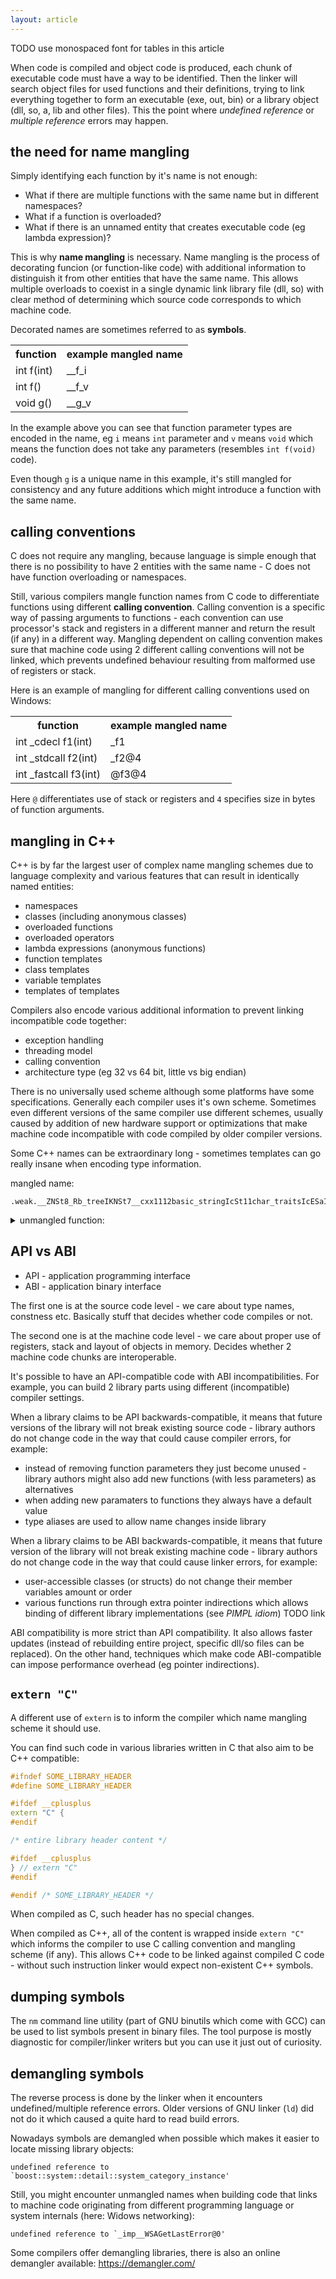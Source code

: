 ```yaml
---
layout: article
---
```


TODO use monospaced font for tables in this article

When code is compiled and object code is produced, each chunk of executable code must have a way to be identified. Then the linker will search object files for used functions and their definitions, trying to link everything together to form an executable (exe, out, bin) or a library object (dll, so, a, lib and other files). This the point where *undefined reference* or *multiple reference* errors may happen.

## the need for name mangling

Simply identifying each function by it's name is not enough:

- What if there are multiple functions with the same name but in different namespaces?
- What if a function is overloaded?
- What if there is an unnamed entity that creates executable code (eg lambda expression)?

This is why **name mangling** is necessary. Name mangling is the process of decorating funcion (or function-like code) with additional information to distinguish it from other entities that have the same name. This allows multiple overloads to coexist in a single dynamic link library file (dll, so) with clear method of determining which source code corresponds to which machine code.

Decorated names are sometimes referred to as **symbols**.

<div class="table-responsive">
    <table class="table table-bordered table-dark">
        <tbody>
            <tr>
                <th>function</th>
                <th>example mangled name</th>
            </tr>
            <tr>
                <td>int f(int)</td>
                <td>__f_i</td>
            </tr>
            <tr class="even">
                <td>int f()</td>
                <td>__f_v</td>
            </tr>
            <tr>
                <td>void g()</td>
                <td>__g_v</td>
            </tr>
        </tbody>
    </table>
</div>

In the example above you can see that function parameter types are encoded in the name, eg `i` means `int` parameter and `v` means `void` which means the function does not take any parameters (resembles `int f(void)` code).

Even though `g` is a unique name in this example, it's still mangled for consistency and any future additions which might introduce a function with the same name.

## calling conventions

C does not require any mangling, because language is simple enough that there is no possibility to have 2 entities with the same name - C does not have function overloading or namespaces.

Still, various compilers mangle function names from C code to differentiate functions using different **calling convention**. Calling convention is a specific way of passing arguments to functions - each convention can use processor's stack and registers in a different manner and return the result (if any) in a different way. Mangling dependent on calling convention makes sure that machine code using 2 different calling conventions will not be linked, which prevents undefined behaviour resulting from malformed use of registers or stack.

Here is an example of mangling for different calling conventions used on Windows:

<div class="table-responsive">
    <table class="table table-bordered table-dark">
        <tbody>
            <tr>
                <th>function</th>
                <th>example mangled name</th>
            </tr>
            <tr>
                <td>int _cdecl f1(int)</td>
                <td>_f1</td>
            </tr>
            <tr class="even">
                <td>int _stdcall f2(int)</td>
                <td>_f2@4</td>
            </tr>
            <tr>
                <td>int _fastcall f3(int)</td>
                <td>@f3@4</td>
            </tr>
        </tbody>
    </table>
</div>

Here `@` differentiates use of stack or registers and `4` specifies size in bytes of function arguments.

## mangling in C++

C++ is by far the largest user of complex name mangling schemes due to language complexity and various features that can result in identically named entities:

- namespaces
- classes (including anonymous classes)
- overloaded functions
- overloaded operators
- lambda expressions (anonymous functions)
- function templates
- class templates
- variable templates
- templates of templates

Compilers also encode various additional information to prevent linking incompatible code together:

- exception handling
- threading model
- calling convention
- architecture type (eg 32 vs 64 bit, little vs big endian)

There is no universally used scheme although some platforms have some specifications. Generally each compiler uses it's own scheme. Sometimes even different versions of the same compiler use different schemes, usually caused by addition of new hardware support or optimizations that make machine code incompatible with code compiled by older compiler versions.

Some C++ names can be extraordinary long - sometimes templates can go really insane when encoding type information.

mangled name:

~~~
.weak.__ZNSt8_Rb_treeIKNSt7__cxx1112basic_stringIcSt11char_traitsIcESaIcEEESt4pairIS6_St3mapIS6_St6vectorIS7_ISt10shared_ptrIKN3sfg8SelectorEES5_ESaISF_EESt4lessIS6_ESaIS7_IS6_SH_EEEESt10_Select1stISN_ESJ_SaISN_EE22_M_emplace_hint_uniqueIIRKSt21piecewise_construct_tSt5tupleIIRS6_EESW_IIEEEEESt17_Rb_tree_iteratorISN_ESt23_Rb_tree_const_iteratorISN_EDpOT_.__ZNSt15_Sp_counted_ptrIDnLN9__gnu_cxx12_Lock_policyE2EE10_M_disposeEv
~~~

<details>
<summary>unmangled function:</summary>
<p markdown="block">

```c++
.weak._std::_Rb_tree_iterator<std::pair<std::__cxx11::basic_string<char, std::char_traits<char>, std::allocator<char> > const, std::map<std::__cxx11::basic_string<char, std::char_traits<char>, std::allocator<char> > const, std::vector<std::pair<std::shared_ptr<sfg::Selector const>, std::__cxx11::basic_string<char, std::char_traits<char>, std::allocator<char> > >, std::allocator<std::pair<std::shared_ptr<sfg::Selector const>, std::__cxx11::basic_string<char, std::char_traits<char>, std::allocator<char> > > > >, std::less<std::__cxx11::basic_string<char, std::char_traits<char>, std::allocator<char> > const>, std::allocator<std::pair<std::__cxx11::basic_string<char, std::char_traits<char>, std::allocator<char> > const, std::vector<std::pair<std::shared_ptr<sfg::Selector const>, std::__cxx11::basic_string<char, std::char_traits<char>, std::allocator<char> > >, std::allocator<std::pair<std::shared_ptr<sfg::Selector const>, std::__cxx11::basic_string<char, std::char_traits<char>, std::allocator<char> > > > > > > > > > std::_Rb_tree<std::__cxx11::basic_string<char, std::char_traits<char>, std::allocator<char> > const, std::pair<std::__cxx11::basic_string<char, std::char_traits<char>, std::allocator<char> > const, std::map<std::__cxx11::basic_string<char, std::char_traits<char>, std::allocator<char> > const, std::vector<std::pair<std::shared_ptr<sfg::Selector const>, std::__cxx11::basic_string<char, std::char_traits<char>, std::allocator<char> > >, std::allocator<std::pair<std::shared_ptr<sfg::Selector const>, std::__cxx11::basic_string<char, std::char_traits<char>, std::allocator<char> > > > >, std::less<std::__cxx11::basic_string<char, std::char_traits<char>, std::allocator<char> > const>, std::allocator<std::pair<std::__cxx11::basic_string<char, std::char_traits<char>, std::allocator<char> > const, std::vector<std::pair<std::shared_ptr<sfg::Selector const>, std::__cxx11::basic_string<char, std::char_traits<char>, std::allocator<char> > >, std::allocator<std::pair<std::shared_ptr<sfg::Selector const>, std::__cxx11::basic_string<char, std::char_traits<char>, std::allocator<char> > > > > > > > >, std::_Select1st<std::pair<std::__cxx11::basic_string<char, std::char_traits<char>, std::allocator<char> > const, std::map<std::__cxx11::basic_string<char, std::char_traits<char>, std::allocator<char> > const, std::vector<std::pair<std::shared_ptr<sfg::Selector const>, std::__cxx11::basic_string<char, std::char_traits<char>, std::allocator<char> > >, std::allocator<std::pair<std::shared_ptr<sfg::Selector const>, std::__cxx11::basic_string<char, std::char_traits<char>, std::allocator<char> > > > >, std::less<std::__cxx11::basic_string<char, std::char_traits<char>, std::allocator<char> > const>, std::allocator<std::pair<std::__cxx11::basic_string<char, std::char_traits<char>, std::allocator<char> > const, std::vector<std::pair<std::shared_ptr<sfg::Selector const>, std::__cxx11::basic_string<char, std::char_traits<char>, std::allocator<char> > >, std::allocator<std::pair<std::shared_ptr<sfg::Selector const>, std::__cxx11::basic_string<char, std::char_traits<char>, std::allocator<char> > > > > > > > > >, std::less<std::__cxx11::basic_string<char, std::char_traits<char>, std::allocator<char> > const>, std::allocator<std::pair<std::__cxx11::basic_string<char, std::char_traits<char>, std::allocator<char> > const, std::map<std::__cxx11::basic_string<char, std::char_traits<char>, std::allocator<char> > const, std::vector<std::pair<std::shared_ptr<sfg::Selector const>, std::__cxx11::basic_string<char, std::char_traits<char>, std::allocator<char> > >, std::allocator<std::pair<std::shared_ptr<sfg::Selector const>, std::__cxx11::basic_string<char, std::char_traits<char>, std::allocator<char> > > > >, std::less<std::__cxx11::basic_string<char, std::char_traits<char>, std::allocator<char> > const>, std::allocator<std::pair<std::__cxx11::basic_string<char, std::char_traits<char>, std::allocator<char> > const, std::vector<std::pair<std::shared_ptr<sfg::Selector const>, std::__cxx11::basic_string<char, std::char_traits<char>, std::allocator<char> > >, std::allocator<std::pair<std::shared_ptr<sfg::Selector const>, std::__cxx11::basic_string<char, std::char_traits<char>, std::allocator<char> > > > > > > > > > >::_M_emplace_hint_unique<std::piecewise_construct_t const&, std::tuple<std::__cxx11::basic_string<char, std::char_traits<char>, std::allocator<char> > const&>, std::tuple<> >(std::_Rb_tree_const_iterator<std::pair<std::__cxx11::basic_string<char, std::char_traits<char>, std::allocator<char> > const, std::map<std::__cxx11::basic_string<char, std::char_traits<char>, std::allocator<char> > const, std::vector<std::pair<std::shared_ptr<sfg::Selector const>, std::__cxx11::basic_string<char, std::char_traits<char>, std::allocator<char> > >, std::allocator<std::pair<std::shared_ptr<sfg::Selector const>, std::__cxx11::basic_string<char, std::char_traits<char>, std::allocator<char> > > > >, std::less<std::__cxx11::basic_string<char, std::char_traits<char>, std::allocator<char> > const>, std::allocator<std::pair<std::__cxx11::basic_string<char, std::char_traits<char>, std::allocator<char> > const, std::vector<std::pair<std::shared_ptr<sfg::Selector const>, std::__cxx11::basic_string<char, std::char_traits<char>, std::allocator<char> > >, std::allocator<std::pair<std::shared_ptr<sfg::Selector const>, std::__cxx11::basic_string<char, std::char_traits<char>, std::allocator<char> > > > > > > > > >, std::piecewise_construct_t const&, std::tuple<std::__cxx11::basic_string<char, std::char_traits<char>, std::allocator<char> > const&>&&, std::tuple<>&&)._std::_Sp_counted_ptr<decltype(nullptr), (__gnu_cxx::_Lock_policy)2>::_M_dispose()
```
</p>
</details>

## API vs ABI

- API - application programming interface
- ABI - application binary interface

The first one is at the source code level - we care about type names, constness etc. Basically stuff that decides whether code compiles or not.

The second one is at the machine code level - we care about proper use of registers, stack and layout of objects in memory. Decides whether 2 machine code chunks are interoperable.

It's possible to have an API-compatible code with ABI incompatibilities. For example, you can build 2 library parts using different (incompatible) compiler settings.

When a library claims to be API backwards-compatible, it means that future versions of the library will not break existing source code - library authors do not change code in the way that could cause compiler errors, for example:

- instead of removing function parameters they just become unused - library authors might also add new functions (with less parameters) as alternatives
- when adding new paramaters to functions they always have a default value
- type aliases are used to allow name changes inside library

When a library claims to be ABI backwards-compatible, it means that future version of the library will not break existing machine code - library authors do not change code in the way that could cause linker errors, for example:

- user-accessible classes (or structs) do not change their member variables amount or order
- various functions run through extra pointer indirections which allows binding of different library implementations (see *PIMPL idiom*) TODO link

ABI compatibility is more strict than API compatibility. It also allows faster updates (instead of rebuilding entire project, specific dll/so files can be replaced). On the other hand, techniques which make code ABI-compatible can impose performance overhead (eg pointer indirections).

## `extern "C"`

A different use of `extern` is to inform the compiler which name mangling scheme it should use.

You can find such code in various libraries written in C that also aim to be C++ compatible:

```c++
#ifndef SOME_LIBRARY_HEADER
#define SOME_LIBRARY_HEADER

#ifdef __cplusplus
extern "C" {
#endif

/* entire library header content */

#ifdef __cplusplus
} // extern "C"
#endif

#endif /* SOME_LIBRARY_HEADER */
```

When compiled as C, such header has no special changes.

When compiled as C++, all of the content is wrapped inside `extern "C"` which informs the compiler to use C calling convention and mangling scheme (if any). This allows C++ code to be linked against compiled C code - without such instruction linker would expect non-existent C++ symbols.

## dumping symbols

The `nm` command line utility (part of GNU binutils which come with GCC) can be used to list symbols present in binary files. The tool purpose is mostly diagnostic for compiler/linker writers but you can use it just out of curiosity.

## demangling symbols

The reverse process is done by the linker when it encounters undefined/multiple reference errors. Older versions of GNU linker (`ld`) did not do it which caused a quite hard to read build errors.

Nowadays symbols are demangled when possible which makes it easier to locate missing library objects:

~~~
undefined reference to `boost::system::detail::system_category_instance'
~~~

Still, you might encounter unmangled names when building code that links to machine code originating from different programming language or system internals (here: Widows networking):

~~~
undefined reference to `_imp__WSAGetLastError@0'
~~~

Some compilers offer demangling libraries, there is also an online demangler available: https://demangler.com/

